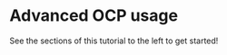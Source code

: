 # Advanced OCP usage

See the sections of this tutorial to the left to get started!

```{tableofcontents}
```